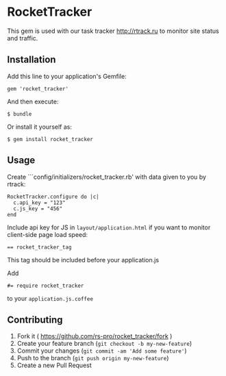 # RocketTracker

This gem is used with our task tracker http://rtrack.ru to monitor site status and traffic.

## Installation

Add this line to your application's Gemfile:

    gem 'rocket_tracker'

And then execute:

    $ bundle

Or install it yourself as:

    $ gem install rocket_tracker

## Usage

Create ```config/initializers/rocket_tracker.rb' with data given to you by rtrack:

    RocketTracker.configure do |c|
      c.api_key = "123"
      c.js_key = "456"
    end
    
Include api key for JS in ```layout/application.html``` if you want to monitor client-side page load speed:

    == rocket_tracker_tag

This tag should be included before your application.js

Add 

    #= require rocket_tracker

to your ```application.js.coffee```

## Contributing

1. Fork it ( https://github.com/rs-pro/rocket_tracker/fork )
2. Create your feature branch (`git checkout -b my-new-feature`)
3. Commit your changes (`git commit -am 'Add some feature'`)
4. Push to the branch (`git push origin my-new-feature`)
5. Create a new Pull Request
